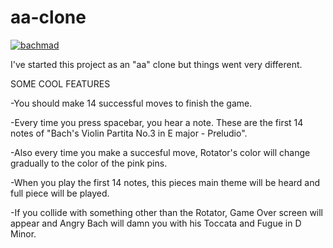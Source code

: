 # aa-clone
<a href="https://imgbb.com/"><img src="https://i.ibb.co/GRcTKws/bachmad.gif" alt="bachmad" border="0"></a>

I've started this project as an "aa" clone but things went very different.

SOME COOL FEATURES

-You should make 14 successful moves to finish the game.

-Every time you press spacebar, you hear a note. These are the first 14 notes of "Bach's Violin Partita No.3 in E major - Preludio".

-Also every time you make a succesful move, Rotator's color will change gradually to the color of the pink pins.

-When you play the first 14 notes, this pieces main theme will be heard and full piece will be played.

-If you collide with something other than the Rotator, Game Over screen will appear and Angry Bach will damn you with his Toccata and Fugue in D Minor.

